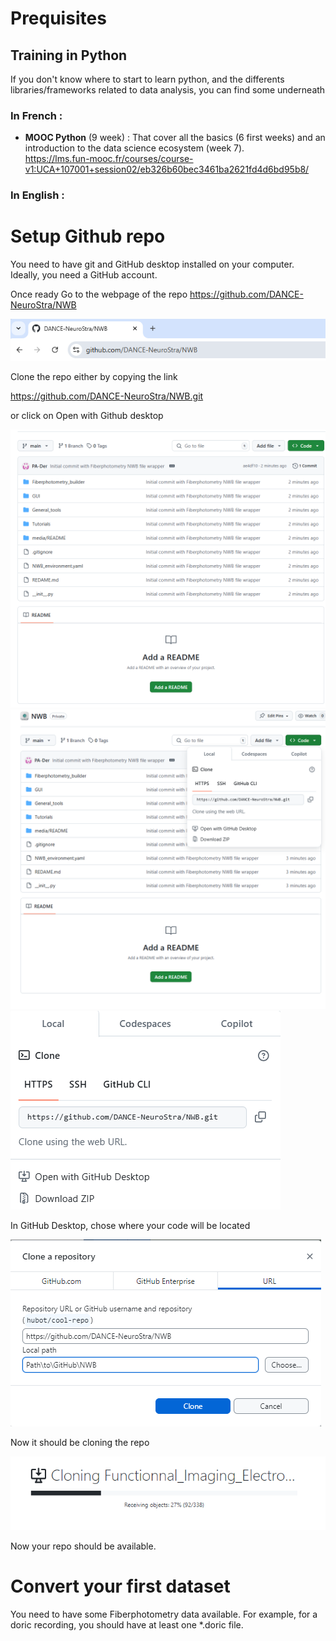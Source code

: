 # Prequisites

## Training in Python

If you don't know where to start to learn python, and the differents libraries/frameworks related to data analysis, you can find some underneath

### In French : 

 - **MOOC Python** (9 week) : That cover all the basics (6 first weeks) and an introduction to the data science ecosystem (week 7).  
   https://lms.fun-mooc.fr/courses/course-v1:UCA+107001+session02/eb326b60bec3461ba2621fd4d6bd95b8/

### In English :

# Setup Github repo

You need to have git and GitHub desktop installed on your computer. Ideally, you need a GitHub account.

Once ready Go to the webpage of the repo https://github.com/DANCE-NeuroStra/NWB

![alt text](media/Tab_link.png)

Clone the repo either by copying the link

https://github.com/DANCE-NeuroStra/NWB.git

or click on Open with Github desktop

![alt text](media/GitHub_clone_selection.png)
![alt text](GitHub_clone_selection-B.png)
![alt text](GitHub_clone_selection-Zoom.png)

In GitHub Desktop, chose where your code will be located

![alt text](media/GitHub_Desktop_path.png)

Now it should be cloning the repo

 ![image-20250306142133256](media/cloning_repo.png)

Now your repo should be available.

# Convert your first dataset

You need to have some Fiberphotometry data available. For example, for a doric recording, you should have at least one *.doric file. 